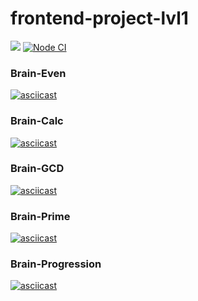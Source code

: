 # frontend-project-lvl1
<a href="https://codeclimate.com/github/codeclimate/codeclimate/maintainability"><img src="https://api.codeclimate.com/v1/badges/a99a88d28ad37a79dbf6/maintainability" /></a> <a href="https://github.com/rainstr7/frontend-project-lvl1/actions"><img src="https://github.com/rainstr7/frontend-project-lvl1/workflows/Node%20CI/badge.svg" alt="Node CI"></a>
<h3>Brain-Even</h3>

[![asciicast](https://asciinema.org/a/308676.svg)](https://asciinema.org/a/308676)

<h3>Brain-Calc</h3>

[![asciicast](https://asciinema.org/a/308680.svg)](https://asciinema.org/a/308680)

<h3>Brain-GCD</h3>

[![asciicast](https://asciinema.org/a/308681.svg)](https://asciinema.org/a/308681)

<h3>Brain-Prime</h3>

[![asciicast](https://asciinema.org/a/308682.svg)](https://asciinema.org/a/308682)

<h3>Brain-Progression</h3>

[![asciicast](https://asciinema.org/a/308683.svg)](https://asciinema.org/a/308683)
